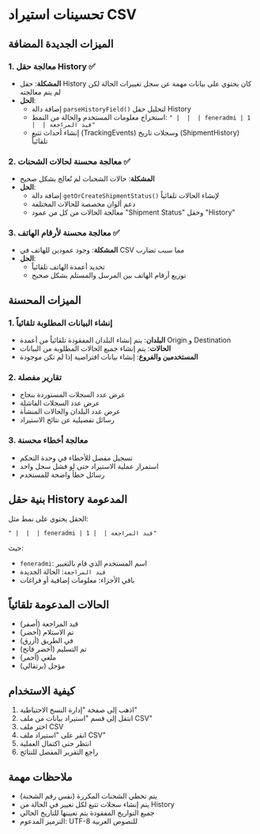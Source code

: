 # تحسينات استيراد CSV

## الميزات الجديدة المضافة

### 1. معالجة حقل History ✅
- **المشكلة**: حقل History كان يحتوي على بيانات مهمة عن سجل تغييرات الحالة لكن لم يتم معالجته
- **الحل**: 
  - إضافة دالة `parseHistoryField()` لتحليل حقل History
  - استخراج معلومات المستخدم والحالة من النمط: `" |  |  | feneradmi | 1 |  | قيد المراجعة"`
  - إنشاء أحداث تتبع (TrackingEvents) وسجلات تاريخ (ShipmentHistory) تلقائياً

### 2. معالجة محسنة لحالات الشحنات ✅
- **المشكلة**: حالات الشحنات لم تُعالج بشكل صحيح
- **الحل**:
  - إضافة دالة `getOrCreateShipmentStatus()` لإنشاء الحالات تلقائياً
  - دعم ألوان مخصصة للحالات المختلفة
  - معالجة الحالات من كل من عمود "Shipment Status" وحقل "History"

### 3. معالجة محسنة لأرقام الهاتف ✅
- **المشكلة**: وجود عمودين للهاتف في CSV مما سبب تضارب
- **الحل**: 
  - تحديد أعمدة الهاتف تلقائياً
  - توزيع أرقام الهاتف بين المرسل والمستلم بشكل صحيح

## الميزات المحسنة

### 1. إنشاء البيانات المطلوبة تلقائياً
- **البلدان**: يتم إنشاء البلدان المفقودة تلقائياً من أعمدة Origin و Destination
- **الحالات**: يتم إنشاء جميع الحالات المطلوبة من البيانات
- **المستخدمين والفروع**: إنشاء بيانات افتراضية إذا لم تكن موجودة

### 2. تقارير مفصلة
- عرض عدد السجلات المستوردة بنجاح
- عرض عدد السجلات الفاشلة
- عرض عدد البلدان والحالات المنشأة
- رسائل تفصيلية عن نتائج الاستيراد

### 3. معالجة أخطاء محسنة
- تسجيل مفصل للأخطاء في وحدة التحكم
- استمرار عملية الاستيراد حتى لو فشل سجل واحد
- رسائل خطأ واضحة للمستخدم

## بنية حقل History المدعومة

الحقل يحتوي على نمط مثل:
```
" |  |  | feneradmi | 1 |  | قيد المراجعة"
```

حيث:
- `feneradmi`: اسم المستخدم الذي قام بالتغيير
- `قيد المراجعة`: الحالة الجديدة
- باقي الأجزاء: معلومات إضافية أو فراغات

## الحالات المدعومة تلقائياً

- قيد المراجعة (أصفر)
- تم الاستلام (أخضر)
- في الطريق (أزرق)
- تم التسليم (أخضر فاتح)
- ملغي (أحمر)
- مؤجل (برتقالي)

## كيفية الاستخدام

1. اذهب إلى صفحة "إدارة النسخ الاحتياطية"
2. انتقل إلى قسم "استيراد بيانات من ملف CSV"
3. اختر ملف CSV
4. انقر على "استيراد ملف CSV"
5. انتظر حتى اكتمال العملية
6. راجع التقرير المفصل للنتائج

## ملاحظات مهمة

- يتم تخطي الشحنات المكررة (نفس رقم الشحنة)
- يتم إنشاء سجلات تتبع لكل تغيير في الحالة من History
- جميع التواريخ المفقودة يتم تعيينها للتاريخ الحالي
- الترميز المدعوم: UTF-8 للنصوص العربية
